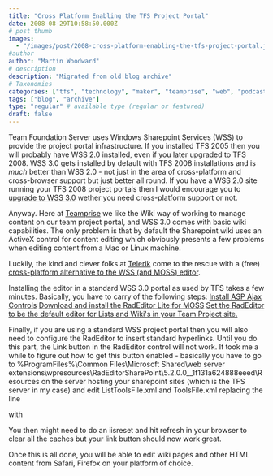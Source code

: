 ```yaml
---
title: "Cross Platform Enabling the TFS Project Portal"
date: 2008-08-29T10:58:50.000Z
# post thumb
images:
  - "/images/post/2008-cross-platform-enabling-the-tfs-project-portal.jpg"
#author
author: "Martin Woodward"
# description
description: "Migrated from old blog archive"
# Taxonomies
categories: ["tfs", "technology", "maker", "teamprise", "web", "podcast"]
tags: ["blog", "archive"]
type: "regular" # available type (regular or featured)
draft: false
---
```


Team Foundation Server uses Windows Sharepoint Services (WSS) to provide the project portal infrastructure. If you installed TFS 2005 then you will probably have WSS 2.0 installed, even if you later upgraded to TFS 2008. WSS 3.0 gets installed by default with TFS 2008 installations and is _much_ better than WSS 2.0 - not just in the area of cross-platform and cross-browser support but just better all round. If you have a WSS 2.0 site running your TFS 2008 project portals then I would encourage you to [upgrade to WSS 3.0](http://blogs.msdn.com/sudhir/archive/2007/05/31/upgrade-2005-with-wss2-0-to-orcas-wss3-0.aspx) wether you need cross-platform support or not.

Anyway. Here at [Teamprise](http://www.teamprise.com) we like the Wiki way of working to manage content on our team project portal, and WSS 3.0 comes with basic wiki capabilities. The only problem is that by default the Sharepoint wiki uses an ActiveX control for content editing which obviously presents a few problems when editing content from a Mac or Linux machine.

Luckily, the kind and clever folks at [Telerik](http://www.telerik.com/) come to the rescue with a (free) [cross-platform alternative to the WSS (and MOSS) editor](http://www.telerik.com/products/sharepoint/radeditor.aspx).

[](http://www.woodwardweb.com/WindowsLiveWriter/CrossPlatformEnablingforTFSProjectPortal_9309/xplatwss_2.png)

Installing the editor in a standard WSS 3.0 portal as used by TFS takes a few minutes. Basically, you have to carry of the following steps: [Install ASP Ajax Controls](http://sharepoint.microsoft.com/blogs/mike/Lists/Posts/Post.aspx?ID=3) [Download and install the RadEditor Lite for MOSS](http://www.telerik.com/help/aspnet-ajax/installing-radeditor-in-moss-2007-farm.html) [Set the RadEditor to be the default editor for Lists and Wiki's in your Team Project site.](http://www.telerik.com/help/aspnet-ajax/using-radeditor-in-list-items.html)

Finally, if you are using a standard WSS project portal then you will also need to configure the RadEditor to insert standard hyperlinks. Until you do this part, the Link button in the RadEditor control will not work. It took me a while to figure out how to get this button enabled - basically you have to go to %ProgramFiles%\Common Files\Microsoft Shared\web server extensions\wpresources\RadEditorSharePoint\5.2.0.0\_\_1f131a624888eeed\Resources on the server hosting your sharepoint sites (which is the TFS server in my case) and edit ListToolsFile.xml and ToolsFile.xml replacing the line

<tool name="MossLinkManager" />

with

<tool name="LinkManager" />

You then might need to do an iisreset and hit refresh in your browser to clear all the caches but your link button should now work great.

Once this is all done, you will be able to edit wiki pages and other HTML content from Safari, Firefox on your platform of choice.
